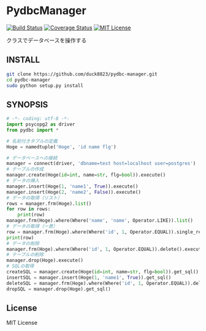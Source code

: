 # PydbcManager
[![Build Status](https://travis-ci.org/duck8823/pydbc-manager.svg?branch=master)](https://travis-ci.org/duck8823/pydbc-manager)
[![Coverage Status](https://coveralls.io/repos/github/duck8823/pydbc-manager/badge.svg?branch=master)](https://coveralls.io/github/duck8823/pydbc-manager?branch=master)
[![MIT License](http://img.shields.io/badge/license-MIT-blue.svg?style=flat)](LICENSE)  
  
クラスでデータベースを操作する    
  
## INSTALL
```sh
git clone https://github.com/duck8823/pydbc-manager.git
cd pydbc-manager
sudo python setup.py install
```
  
## SYNOPSIS
```python
# -*- coding: utf-8 -*-
import psycopg2 as driver
from pydbc import *

# 名前付きタプルの定義
Hoge = namedtuple('Hoge', 'id name flg')

# データベースへの接続
manager = connect(driver, 'dbname=test host=localhost user=postgres')
# テーブルの作成
manager.create(Hoge(id=int, name=str, flg=bool)).execute()
# データの挿入
manager.insert(Hoge(1, 'name1', True)).execute()
manager.insert(Hoge(2, 'name2', False)).execute()
# データの取得（リスト）
rows = manager.frm(Hoge).list()
for row in rows:
	print(row)
manager.frm(Hoge).where(Where('name', 'name', Operator.LIKE)).list()
# データの取得（一意）
row = manager.frm(Hoge).where(Where('id', 1, Operator.EQUAL)).single_result()
print(row)
# データの削除
manager.frm(Hoge).where(Where('id', 1, Operator.EQUAL)).delete().execute()
# テーブルの削除
manager.drop(Hoge).execute()
# SQLの取得
createSQL = manager.create(Hoge(id=int, name=str, flg=bool)).get_sql()
insertSQL = manager.insert(Hoge(1, 'name1', True)).get_sql()
deleteSQL = manager.frm(Hoge).where(Where('id', 1, Operator.EQUAL)).delete().get_sql()
dropSQL = manager.drop(Hoge).get_sql()
```

## License
MIT License
